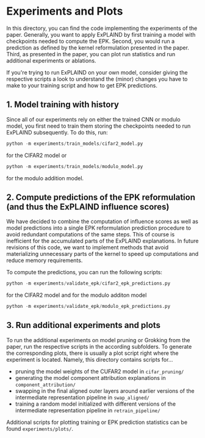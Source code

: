 # Experiments and Plots
In this directory, you can find the code implementing the experiments of the paper. Generally, you want to apply ExPLAIND by first training a model with checkpoints needed to compute the EPK. Second, you would run a prediction as defined by the kernel reformulation presented in the paper. Third, as presented in the paper, you can plot run statistics and run additional experiments or ablations.

If you're trying to run ExPLAIND on your own model, consider giving the respective scripts a look to understand the (minor) changes you have to make to your training script and how to get EPK predictions.

## 1. Model training with history

Since all of our experiments rely on either the trained CNN or modulo model, you first need to train them storing the checkpoints needed to run ExPLAIND subsequently. To do this, run:

```python
python -m experiments/train_models/cifar2_model.py
```

for the CIFAR2 model or

```python
python -m experiments/train_models/modulo_model.py
```

for the modulo addition model.

## 2. Compute predictions of the EPK reformulation (and thus the ExPLAIND influence scores)

We have decided to combine the computation of influence scores as well as model predictions into a single EPK reformulation prediction procedure to avoid redundant computations of the same steps. This of course is inefficient for the accumulated parts of the ExPLAIND explanations. In future revisions of this code, we want to implement methods that avoid materializing unnecessary parts of the kernel to speed up computations and reduce memory requirements.

To compute the predictions, you can run the following scripts:


```python
python -m experiments/validate_epk/cifar2_epk_predictions.py
```

for the CIFAR2 model and for the modulo additon model

```python
python -m experiments/validate_epk/modulo_epk_predictions.py
```

## 3. Run additional experiments and plots

To run the additional experiments on model pruning or Grokking from the paper, run the respective scripts in the according subfolders. To generate the corresponding plots, there is usually a plot script right where the experiment is located. Namely, this directory contains scripts for...

- pruning the model weights of the CUFAR2 model in `cifar_pruning/`
- generating the model component attribution explanations in `component_attribution/`
- swapping in the final aligned outer layers around earlier versions of the intermediate representation pipeline in `swap_aligned/`
- training a random model initialized with different versions of the intermediate representation pipeline in `retrain_pipeline/`

Additional scripts for plotting training or EPK prediction statistics can be found `experiments/plots/`.
